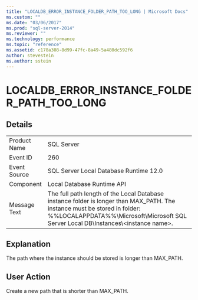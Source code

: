 ```yaml
---
title: "LOCALDB_ERROR_INSTANCE_FOLDER_PATH_TOO_LONG | Microsoft Docs"
ms.custom: ""
ms.date: "03/06/2017"
ms.prod: "sql-server-2014"
ms.reviewer: ""
ms.technology: performance
ms.topic: "reference"
ms.assetid: c178a308-8d99-47fc-8a49-5a480dc592f6
author: stevestein
ms.author: sstein
---
```

# LOCALDB_ERROR_INSTANCE_FOLDER_PATH_TOO_LONG
    
## Details  
  
|||  
|-|-|  
|Product Name|SQL Server|  
|Event ID|260|  
|Event Source|SQL Server Local Database Runtime 12.0|  
|Component|Local Database Runtime API|  
|Message Text|The full path length of the Local Database instance folder is longer than MAX_PATH. The instance must be stored in folder: %%LOCALAPPDATA%%\Microsoft\Microsoft SQL Server Local DB\Instances\\<instance name\>.|  
  
## Explanation  
 The path where the instance should be stored is longer than MAX_PATH.  
  
## User Action  
 Create a new path that is shorter than MAX_PATH.  
  
  
